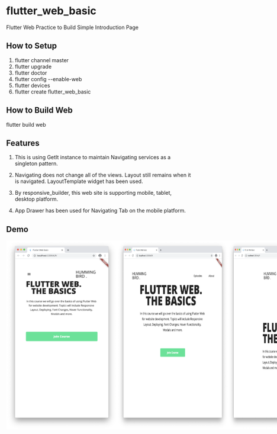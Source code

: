 # flutter_web_basic

Flutter Web Practice to Build Simple Introduction Page

## How to Setup

1. flutter channel master
2. flutter upgrade
3. flutter doctor
4. flutter config --enable-web
5. flutter devices
6. flutter create flutter_web_basic

## How to Build Web

flutter build web

## Features

1. This is using GetIt instance to maintain Navigating services as a singleton pattern.

2. Navigating does not change all of the views. Layout still remains when it is navigated. LayoutTemplate widget has been used.

3. By responsive_builder, this web site is supporting mobile, tablet, desktop platform.

4. App Drawer has been used for Navigating Tab on the mobile platform.

## Demo

<div style="display:flex" align="center">
    <img src="images/1.png" alt="1" width="300">
    <img src="images/2.png" alt="2" width="300">
    <img src="images/3.png" alt="3" width="600">
</div>
